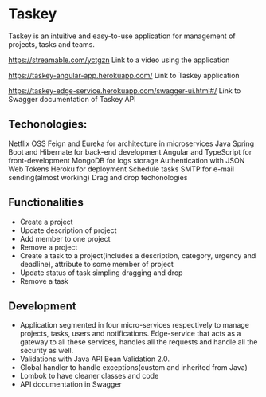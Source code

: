 # Taskey 

Taskey is an intuitive and easy-to-use application for management of projects, tasks and teams.

https://streamable.com/yctgzn Link to a video using the application

https://taskey-angular-app.herokuapp.com/ Link to Taskey application

https://taskey-edge-service.herokuapp.com/swagger-ui.html#/ Link to Swagger documentation of Taskey API

## Techonologies:

Netflix OSS Feign and Eureka for architecture in microservices
Java Spring Boot and Hibernate for back-end development
Angular and TypeScript for front-development
MongoDB for logs storage
Authentication with JSON Web Tokens
Heroku for deployment
Schedule tasks
SMTP for e-mail sending(almost working)
Drag and drop techonologies

## Functionalities

- Create a project 
- Update description of project
- Add member to one project
- Remove a project
- Create a task to a project(includes a description, category, urgency and deadline), attribute to some member of project
- Update status of task simpling dragging and drop
- Remove a task

## Development

- Application segmented in four micro-services respectively to manage projects, tasks, users and notifications. Edge-service that acts as a gateway to all these services, handles all the requests and handle all the security as well. 
- Validations with Java API Bean Validation 2.0.
- Global handler to handle exceptions(custom and inherited from Java)
- Lombok to have cleaner classes and code
- API documentation in Swagger


